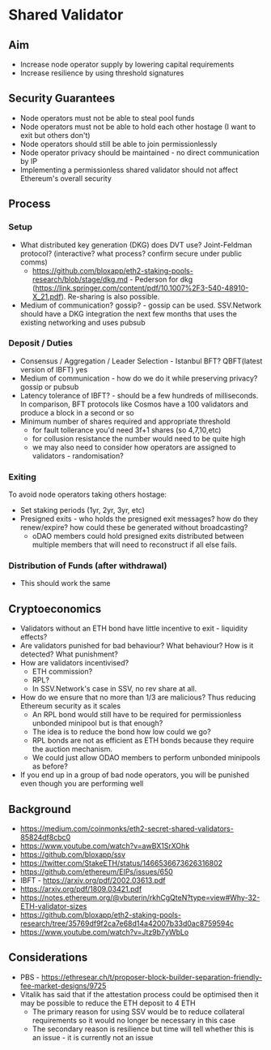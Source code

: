 # Shared Validator


## Aim 

+ Increase node operator supply by lowering capital requirements
+ Increase resilience by using threshold signatures

## Security Guarantees

+ Node operators must not be able to steal pool funds
+ Node operators must not be able to hold each other hostage (I want to exit but others don't)
+ Node operators should still be able to join permissionlessly
+ Node operator privacy should be maintained - no direct communication by IP
+ Implementing a permissionless shared validator should not affect Ethereum's overall security

## Process

### Setup

+ What distributed key generation (DKG) does DVT use? Joint-Feldman protocol? (interactive? what process? confirm secure under public comms)
  + https://github.com/bloxapp/eth2-staking-pools-research/blob/stage/dkg.md - Pederson for dkg (https://link.springer.com/content/pdf/10.1007%2F3-540-48910-X_21.pdf). Re-sharing is also possible.
+ Medium of communication? gossip? - gossip can be used. SSV.Network should have a DKG integration the next few months that uses the existing networking and uses pubsub

### Deposit / Duties

+ Consensus / Aggregation / Leader Selection - Istanbul BFT? QBFT(latest version of IBFT) yes
+ Medium of communication - how do we do it while preserving privacy? gossip or pubsub
+ Latency tolerance of IBFT? - should be a few hundreds of milliseconds. In comparison, BFT protocols like Cosmos have a 100 validators and produce a block in a second or so
+ Minimum number of shares required and appropriate threshold 
  + for fault tollerance you'd need 3f+1 shares (so 4,7,10,etc)
  + for collusion resistance the number would need to be quite high
  + we may also need to consider how operators are assigned to validators - randomisation?

### Exiting

To avoid node operators taking others hostage:

+ Set staking periods (1yr, 2yr, 3yr, etc)
+ Presigned exits - who holds the presigned exit messages? how do they renew/expire? how could these be generated without broadcasting?
  + oDAO members could hold presigned exits distributed between multiple members that will need to reconstruct if all else fails.

### Distribution of Funds (after withdrawal)

+ This should work the same


## Cryptoeconomics

+ Validators without an ETH bond have little incentive to exit - liquidity effects?
+ Are validators punished for bad behaviour? What behaviour? How is it detected? What punishment?
+ How are validators incentivised? 
  + ETH commission? 
  + RPL? 
  + In SSV.Network's case in SSV, no rev share at all.
+ How do we ensure that no more than 1/3 are malicious? Thus reducing Ethereum security as it scales
  + An RPL bond would still have to be required for permissionless unbonded minipool but is that enough? 
  + The idea is to reduce the bond how low could we go? 
  + RPL bonds are not as efficient as ETH bonds because they require the auction mechanism. 
  + We could just allow ODAO members to perform unbonded minipools as before?
+ If you end up in a group of bad node operators, you will be punished even though you are performing well


## Background

+ https://medium.com/coinmonks/eth2-secret-shared-validators-85824df8cbc0
+ https://www.youtube.com/watch?v=awBX1SrXOhk
+ https://github.com/bloxapp/ssv
+ https://twitter.com/StakeETH/status/1466536673626316802
+ https://github.com/ethereum/EIPs/issues/650
+ IBFT - https://arxiv.org/pdf/2002.03613.pdf
+ https://arxiv.org/pdf/1809.03421.pdf
+ https://notes.ethereum.org/@vbuterin/rkhCgQteN?type=view#Why-32-ETH-validator-sizes
+ https://github.com/bloxapp/eth2-staking-pools-research/tree/35769df9f2ca7e68d14a42007b33d0ac8759594c
+ https://www.youtube.com/watch?v=Jtz9b7yWbLo


## Considerations

+ PBS - https://ethresear.ch/t/proposer-block-builder-separation-friendly-fee-market-designs/9725
+ Vitalik has said that if the attestation process could be optimised then it may be possible to reduce the ETH deposit to 4 ETH 
  + The primary reason for using SSV would be to reduce collateral requirements so it would no longer be necessary in this case
  + The secondary reason is resilience but time will tell whether this is an issue - it is currently not an issue

